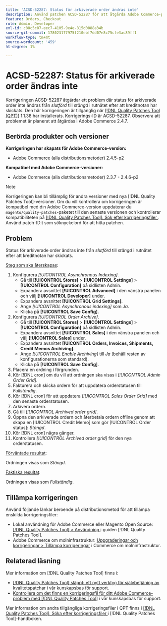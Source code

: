 ```yaml
---
title: 'ACSD-52287: Status för arkiverade order ändras inte'
description: Använd patchen ACSD-52287 för att åtgärda Adobe Commerce-problemet där status för arkiverade order inte ändras från *slutförd* till *stängd* på rutnätet när kreditnotan har skickats.
feature: Orders, Checkout
role: Admin, Developer
exl-id: c88c5c87-eec7-4105-9e4e-815d0888a34b
source-git-commit: 178023177975f210ebf7dd07e8c75cfe3ac89ff1
workflow-type: tm+mt
source-wordcount: '459'
ht-degree: 1%

---
```


# ACSD-52287: Status för arkiverade order ändras inte

Korrigeringen ACSD-52287 åtgärdar ett problem där status för arkiverade order inte ändras från *slutförd* till *stängd* i rutnätet efter att kreditnotan har skickats. Den här korrigeringen är tillgänglig när [[!DNL Quality Patches Tool (QPT)]](/help/announcements/adobe-commerce-announcements/magento-quality-patches-released-new-tool-to-self-serve-quality-patches.md) 1.1.38 har installerats. Korrigerings-ID är ACSD-52287. Observera att problemet är planerat att åtgärdas i Adobe Commerce 2.4.7.

## Berörda produkter och versioner

**Korrigeringen har skapats för Adobe Commerce-version:**

* Adobe Commerce (alla distributionsmetoder) 2.4.5-p2

**Kompatibel med Adobe Commerce-versioner:**

* Adobe Commerce (alla distributionsmetoder) 2.3.7 - 2.4.6-p2

>[!NOTE]
>
>Korrigeringen kan bli tillämplig för andra versioner med nya [!DNL Quality Patches Tool]-versioner. Om du vill kontrollera om korrigeringen är kompatibel med din Adobe Commerce-version uppdaterar du `magento/quality-patches`-paketet till den senaste versionen och kontrollerar kompatibiliteten på [[!DNL Quality Patches Tool]: Sök efter korrigeringsfiler ](https://experienceleague.adobe.com/tools/commerce-quality-patches/index.html). Använd patch-ID:t som söknyckelord för att hitta patchen.

## Problem

Status för arkiverade order ändras inte från *slutförd* till *stängd* i rutnätet efter att kreditnotan har skickats.

<u>Steg som ska återskapas</u>:

1. Konfigurera *[!UICONTROL Asynchronous Indexing]*.
   * Gå till **[!UICONTROL Stores]** > **[!UICONTROL Settings]** > **[!UICONTROL Configuration]** på sidlisten Admin.
   * Expandera avsnittet **[!UICONTROL Advanced]** i den vänstra panelen och välj **[!UICONTROL Developer]** under.
   * Expandera avsnittet **[!UICONTROL Grid Settings]**.
   * Ange *[!UICONTROL Asynchronous indexing]* som *Ja*.
   * Klicka på **[!UICONTROL Save Config]**.
1. Konfigurera *[!UICONTROL Order Archive]*.
   * Gå till **[!UICONTROL Stores]** > **[!UICONTROL Settings]** > **[!UICONTROL Configuration]** på sidlisten Admin.
   * Expandera avsnittet **[!UICONTROL Sales]** i den vänstra panelen och välj **[!UICONTROL Sales]** under.
   * Expandera avsnittet **[!UICONTROL Orders, Invoices, Shipments, Credit Memos Archiving]**.
   * Ange *[!UICONTROL Enable Archiving]* till *Ja* (behåll resten av konfigurationerna som standard).
   * Klicka på **[!UICONTROL Save Config]**.
1. Placera en ordning i förgrunden.
1. Kör [!DNL cron] om du vill att ordningen ska visas i *[!UICONTROL Admin Order Grid]*.
1. Fakturera och skicka ordern för att uppdatera orderstatusen till *Fullständig*.
1. Kör [!DNL cron] för att uppdatera *[!UICONTROL Sales Order Grid]* med den senaste orderstatusen.
1. Arkivera ordern.
1. Gå till *[!UICONTROL Archived order grid]*.
1. Öppna den arkiverade ordern och återbetala ordern offline genom att skapa en [!UICONTROL Credit Memo] som gör [!UICONTROL Order status]: *Stängd*.
1. Kör [!DNL cron] några gånger.
1. Kontrollera *[!UICONTROL Archived order grid]* för den nya orderstatusen.

<u>Förväntade resultat</u>:

Ordningen visas som *Stängd*.

<u>Faktiska resultat</u>:

Ordningen visas som *Fullständig*.

## Tillämpa korrigeringen

Använd följande länkar beroende på distributionsmetod för att tillämpa enskilda korrigeringsfiler:

* Lokal användning för Adobe Commerce eller Magento Open Source: [[!DNL Quality Patches Tool] > Användning ](https://experienceleague.adobe.com/docs/commerce-operations/tools/quality-patches-tool/usage.html) i guiden [!DNL Quality Patches Tool].
* Adobe Commerce om molninfrastruktur: [Uppgraderingar och korrigeringar > Tillämpa korrigeringar](https://experienceleague.adobe.com/docs/commerce-cloud-service/user-guide/develop/upgrade/apply-patches.html) i Commerce om molninfrastruktur.

## Relaterad läsning

Mer information om [!DNL Quality Patches Tool] finns i:

* [[!DNL Quality Patches Tool] släppt: ett nytt verktyg för självbetjäning av kvalitetspatchar](/help/announcements/adobe-commerce-announcements/magento-quality-patches-released-new-tool-to-self-serve-quality-patches.md) i vår kunskapsbas för support.
* [Kontrollera om det finns en korrigeringsfil för ditt Adobe Commerce-problem med  [!DNL Quality Patches Tool]](/help/support-tools/patches-available-in-qpt-tool/check-patch-for-magento-issue-with-magento-quality-patches.md) i vår kunskapsbas för support.

Mer information om andra tillgängliga korrigeringsfiler i QPT finns i [[!DNL Quality Patches Tool]: Söka efter korrigeringsfiler ](https://experienceleague.adobe.com/tools/commerce-quality-patches/index.html) i [!DNL Quality Patches Tool]-handboken.
